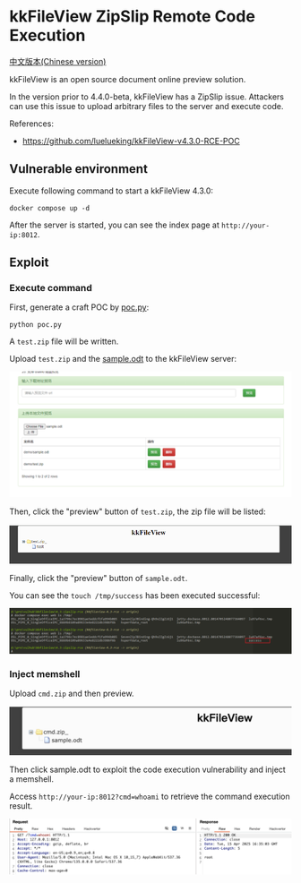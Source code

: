 # kkFileView ZipSlip Remote Code Execution

[中文版本(Chinese version)](README.zh-cn.md)

kkFileView is an open source document online preview solution.

In the version prior to 4.4.0-beta, kkFileView has a ZipSlip issue. Attackers can use this issue to upload arbitrary files to the server and execute code.

References:

- <https://github.com/luelueking/kkFileView-v4.3.0-RCE-POC>

## Vulnerable environment

Execute following command to start a kkFileView 4.3.0:

```
docker compose up -d
```

After the server is started, you can see the index page at `http://your-ip:8012`.

## Exploit

### Execute command

First, generate a craft POC by [poc.py](poc.py):

```
python poc.py
```

A `test.zip` file will be written.

Upload `test.zip` and the [sample.odt](samople.odt) to the kkFileView server:

![](1.png)

Then, click the "preview" button of `test.zip`, the zip file will be listed:

![](2.png)

Finally, click the "preview" button of `sample.odt`.

You can see the `touch /tmp/success` has been executed successful:

![](3.png)

### Inject memshell

Upload `cmd.zip` and then preview.

![](4.png)

Then click sample.odt to exploit the code execution vulnerability and inject a memshell.

Access `http://your-ip:8012?cmd=whoami` to retrieve the command execution result.

![](5.png)
